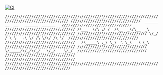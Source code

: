 [![CI](https://github.com/webisoftSoftware/zktt-contracts/actions/workflows/build_and_test.yaml/badge.svg?branch=ZKTT-3--Add-Missing-Cards)](https://github.com/webisoftSoftware/zktt-contracts/actions/workflows/build_and_test.yaml)

`
///////////////////////////////////////////////////////////////////////////////////////////////////
 ////////////////////////////////  ______  __  __   ______  ______   ////////////////////////////////
 //////////////////////////////// /\___  \/\ \/ /  /\__  _\/\__  _\  ////////////////////////////////
 //////////////////////////////// \/_/  /_\ \  _.\ \/_/\ \/\/_/\ \/  ////////////////////////////////
 ////////////////////////////////   /\_____\ \_\ \_\  \ \_\   \ \_\  ////////////////////////////////
 ////////////////////////////////   \/_____/\/_/\/_/   \/_/    \/_/  ////////////////////////////////
 ////////////////////////////////                                    ////////////////////////////////
////////////////////////////////////////////////////////////////////////////////////////////////////
`
